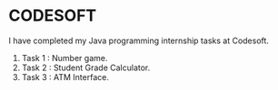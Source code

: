 # CODESOFT
I have completed my Java programming internship tasks at Codesoft. 
1) Task 1 : Number game.
2) Task 2 : Student Grade Calculator.
3) Task 3 : ATM Interface.
